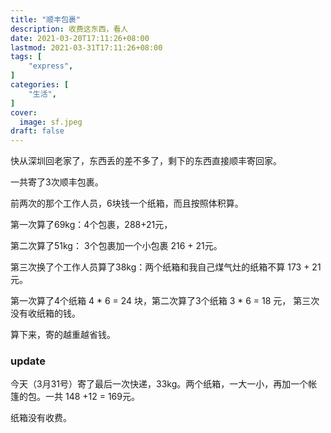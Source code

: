 ```yaml
---
title: "顺丰包裹"
description: 收费这东西，看人
date: 2021-03-20T17:11:26+08:00
lastmod: 2021-03-31T17:11:26+08:00
tags: [
    "express",
]
categories: [
    "生活",
]
cover:
  image: sf.jpeg
draft: false
---
```


快从深圳回老家了，东西丢的差不多了，剩下的东西直接顺丰寄回家。

一共寄了3次顺丰包裹。

前两次的那个工作人员，6块钱一个纸箱，而且按照体积算。

第一次算了69kg：4个包裹，288+21元，

第二次算了51kg： 3个包裹加一个小包裹 216 + 21元。

第三次换了个工作人员算了38kg：两个纸箱和我自己煤气灶的纸箱不算 173 + 21元。
 

第一次算了4个纸箱 4 * 6 = 24 块，第二次算了3个纸箱 3 * 6 = 18 元， 第三次没有收纸箱的钱。

算下来，寄的越重越省钱。
 
### update
今天（3月31号）寄了最后一次快递，33kg。两个纸箱，一大一小，再加一个帐篷的包。一共 148 +12 = 169元。

纸箱没有收费。
